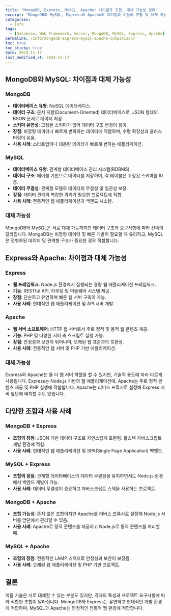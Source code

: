 ```yaml
---
title: "MongoDB, Express, MySQL, Apache: 차이점과 조합, 대체 가능성 정리"
excerpt: "MongoDB와 MySQL, Express와 Apache의 차이점과 이들의 조합 및 대체 가능성에 대해 알아봅니다."
categories:
  - Info
tags:
  - [Database, Web Framework, Server, MongoDB, MySQL, Express, Apache]
permalink: /info/mongodb-express-mysql-apache-comparison/
toc: true
toc_sticky: true
date: 2024-11-17
last_modified_at: 2024-11-17
---
```


## MongoDB와 MySQL: 차이점과 대체 가능성

### MongoDB
- **데이터베이스 유형**: NoSQL 데이터베이스.
- **데이터 구조**: 문서 지향(Document-Oriented) 데이터베이스로, JSON 형태의 BSON 문서로 데이터 저장.
- **스키마 유연성**: 고정된 스키마가 없어 데이터 구조 변경이 용이.
- **장점**: 비정형 데이터나 빠르게 변화하는 데이터에 적합하며, 수평 확장성과 클러스터링이 쉬움.
- **사용 사례**: 스타트업이나 대용량 데이터가 빠르게 변하는 애플리케이션.

### MySQL
- **데이터베이스 유형**: 관계형 데이터베이스 관리 시스템(RDBMS).
- **데이터 구조**: 테이블 기반으로 데이터를 저장하며, 각 테이블은 고정된 스키마를 따름.
- **데이터 무결성**: 관계형 모델로 데이터의 무결성 및 일관성 보장.
- **장점**: 데이터 관계와 복잡한 쿼리가 필요한 프로젝트에 적합.
- **사용 사례**: 전통적인 웹 애플리케이션과 백엔드 시스템.

### 대체 가능성
MongoDB와 MySQL은 서로 대체 가능하지만 데이터 구조와 요구사항에 따라 선택이 달라집니다. MongoDB는 비정형 데이터 및 빠른 개발이 필요할 때 유리하고, MySQL은 정형화된 데이터 및 관계형 구조가 중요한 경우 적합합니다.

## Express와 Apache: 차이점과 대체 가능성

### Express
- **웹 프레임워크**: Node.js 환경에서 실행되는 경량 웹 애플리케이션 프레임워크.
- **기능**: RESTful API, 라우팅 및 미들웨어 시스템 제공.
- **장점**: 단순하고 유연하며 빠른 웹 서버 구축이 가능.
- **사용 사례**: 현대적인 웹 애플리케이션 및 API 서버 개발.

### Apache
- **웹 서버 소프트웨어**: HTTP 웹 서버로서 주로 정적 및 동적 웹 콘텐츠 제공.
- **기능**: PHP 및 다양한 서버 측 스크립트 실행 가능.
- **장점**: 안정성과 보안이 뛰어나며, 오래된 웹 표준과의 호환성.
- **사용 사례**: 전통적인 웹 서버 및 PHP 기반 애플리케이션.

### 대체 가능성
Express와 Apache는 둘 다 웹 서버 역할을 할 수 있지만, 기술적 용도에 따라 다르게 사용됩니다. Express는 Node.js 기반의 웹 애플리케이션에, Apache는 주로 정적 콘텐츠 제공 및 PHP 실행에 적합합니다. Apache는 리버스 프록시로 설정해 Express 서버 앞단에 배치할 수도 있습니다.

## 다양한 조합과 사용 사례

### MongoDB + Express
- **조합의 장점**: JSON 기반 데이터 구조로 자연스럽게 호환됨. 풀스택 자바스크립트 개발 환경에 적합.
- **사용 사례**: 현대적인 웹 애플리케이션 및 SPA(Single Page Application) 백엔드.

### MySQL + Express
- **조합의 장점**: 관계형 데이터베이스의 데이터 무결성을 유지하면서도 Node.js 환경에서 백엔드 개발이 가능.
- **사용 사례**: 데이터 무결성이 중요하고 자바스크립트 스택을 사용하는 프로젝트.

### MongoDB + Apache
- **조합 가능성**: 흔치 않은 조합이지만 Apache를 리버스 프록시로 설정해 Node.js 서버를 앞단에서 관리할 수 있음.
- **사용 사례**: Apache로 정적 콘텐츠를 제공하고 Node.js로 동적 콘텐츠를 처리할 때.

### MySQL + Apache
- **조합의 장점**: 전통적인 LAMP 스택으로 안정성과 보안이 보장됨.
- **사용 사례**: 오래된 웹 애플리케이션 및 PHP 기반 프로젝트.

## 결론
이들 기술은 서로 대체할 수 있는 부분도 있지만, 각자의 특성과 프로젝트 요구사항에 따라 적합한 조합이 달라집니다. MongoDB와 Express는 유연하고 현대적인 개발 환경에 적합하며, MySQL과 Apache는 안정적인 전통적 웹 환경에 적합합니다.
